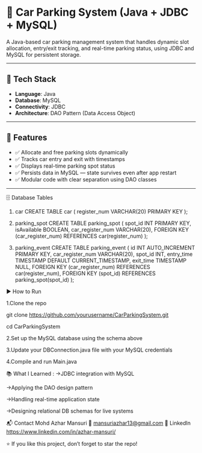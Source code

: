 # 🚗 Car Parking System (Java + JDBC + MySQL)

A Java-based car parking management system that handles dynamic slot allocation, entry/exit tracking, and real-time parking status, using JDBC and MySQL for persistent storage.

---

## 🧰 Tech Stack

- **Language**: Java  
- **Database**: MySQL  
- **Connectivity**: JDBC  
- **Architecture**: DAO Pattern (Data Access Object)

---

## 📌 Features

- ✅ Allocate and free parking slots dynamically  
- ✅ Tracks car entry and exit with timestamps  
- ✅ Displays real-time parking spot status  
- ✅ Persists data in MySQL — state survives even after app restart  
- ✅ Modular code with clear separation using DAO classes

---


🗄️ Database Tables

1. car 
CREATE TABLE car (
    register_num VARCHAR(20) PRIMARY KEY
);

2. parking_spot
CREATE TABLE parking_spot (
    spot_id INT PRIMARY KEY,
    isAvailable BOOLEAN,
    car_register_num VARCHAR(20),
    FOREIGN KEY (car_register_num) REFERENCES car(register_num)
);

3. parking_event
CREATE TABLE parking_event (
    id INT AUTO_INCREMENT PRIMARY KEY,
    car_register_num VARCHAR(20),
    spot_id INT,
    entry_time TIMESTAMP DEFAULT CURRENT_TIMESTAMP,
    exit_time TIMESTAMP NULL,
    FOREIGN KEY (car_register_num) REFERENCES car(register_num),
    FOREIGN KEY (spot_id) REFERENCES parking_spot(spot_id)
);

▶️ How to Run

1.Clone the repo

git clone https://github.com/yourusername/CarParkingSystem.git 

cd CarParkingSystem

2.Set up the MySQL database using the schema above

3.Update your DBConnection.java file with your MySQL credentials

4.Compile and run Main.java


📚 What I Learned :
->JDBC integration with MySQL

->Applying the DAO design pattern

->Handling real-time application state

->Designing relational DB schemas for live systems

📬 Contact
Mohd Azhar Mansuri
📧 mansuriazhar13@gmail.com
🔗 LinkedIn https://www.linkedin.com/in/azhar-mansuri/

⭐ If you like this project, don’t forget to star the repo!

